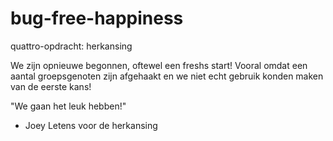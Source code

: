 # bug-free-happiness
quattro-opdracht: herkansing

We zijn opnieuwe begonnen, oftewel een freshs start! 
Vooral omdat een aantal groepsgenoten zijn afgehaakt
en we niet echt gebruik konden maken van de eerste kans!

"We gaan het leuk hebben!"
- Joey Letens voor de herkansing
